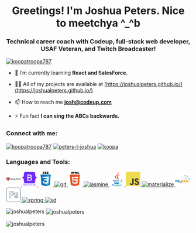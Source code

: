 <h1 align="center">Greetings! I'm Joshua Peters. Nice to meetchya ^_^b</h1>
<h3 align="center">Technical career coach with Codeup, full-stack web developer, USAF Veteran, and Twitch Broadcaster!</h3>

<p align="left"> <a href="https://twitter.com/koopatroopa787" target="blank"><img src="https://img.shields.io/twitter/follow/koopatroopa787?logo=twitter&style=for-the-badge" alt="koopatroopa787" /></a> </p>

- 🌱 I’m currently learning **React and SalesForce.**

- 👨‍💻 All of my projects are available at [https://joshualpeters.github.io/](https://joshualpeters.github.io/)

- 📫 How to reach me **josh@codeup.com**

- ⚡ Fun fact **I can sing the ABCs backwards.**

<h3 align="left">Connect with me:</h3>
<p align="left">
<a href="https://twitter.com/koopatroopa787" target="blank"><img align="center" src="https://cdn.jsdelivr.net/npm/simple-icons@3.0.1/icons/twitter.svg" alt="koopatroopa787" height="30" width="40" /></a>
<a href="https://linkedin.com/in/peters-l-joshua" target="blank"><img align="center" src="https://cdn.jsdelivr.net/npm/simple-icons@3.0.1/icons/linkedin.svg" alt="peters-l-joshua" height="30" width="40" /></a>
<a href="https://twitch.tv/koopa" target="blank"><img align="center" src="https://cdn.jsdelivr.net/npm/simple-icons@3.0.1/icons/twitch.svg" alt="koopa" height="30" width="40" /></a>
</p>

<h3 align="left">Languages and Tools:</h3>
<p align="left"> <a href="https://angular.io" target="_blank"> <img src="https://raw.githubusercontent.com/devicons/devicon/master/icons/angularjs/angularjs-original-wordmark.svg" alt="angularjs" width="40" height="40"/> </a> <a href="https://getbootstrap.com" target="_blank"> <img src="https://raw.githubusercontent.com/devicons/devicon/master/icons/bootstrap/bootstrap-plain-wordmark.svg" alt="bootstrap" width="40" height="40"/> </a> <a href="https://www.w3schools.com/css/" target="_blank"> <img src="https://raw.githubusercontent.com/devicons/devicon/master/icons/css3/css3-original-wordmark.svg" alt="css3" width="40" height="40"/> </a> <a href="https://git-scm.com/" target="_blank"> <img src="https://www.vectorlogo.zone/logos/git-scm/git-scm-icon.svg" alt="git" width="40" height="40"/> </a> <a href="https://www.w3.org/html/" target="_blank"> <img src="https://raw.githubusercontent.com/devicons/devicon/master/icons/html5/html5-original-wordmark.svg" alt="html5" width="40" height="40"/> </a> <a href="https://jasmine.github.io/" target="_blank"> <img src="https://www.vectorlogo.zone/logos/jasmine/jasmine-icon.svg" alt="jasmine" width="40" height="40"/> </a> <a href="https://www.java.com" target="_blank"> <img src="https://raw.githubusercontent.com/devicons/devicon/master/icons/java/java-original.svg" alt="java" width="40" height="40"/> </a> <a href="https://developer.mozilla.org/en-US/docs/Web/JavaScript" target="_blank"> <img src="https://raw.githubusercontent.com/devicons/devicon/master/icons/javascript/javascript-original.svg" alt="javascript" width="40" height="40"/> </a> <a href="https://materializecss.com/" target="_blank"> <img src="https://raw.githubusercontent.com/prplx/svg-logos/5585531d45d294869c4eaab4d7cf2e9c167710a9/svg/materialize.svg" alt="materialize" width="40" height="40"/> </a> <a href="https://www.mysql.com/" target="_blank"> <img src="https://raw.githubusercontent.com/devicons/devicon/master/icons/mysql/mysql-original-wordmark.svg" alt="mysql" width="40" height="40"/> </a> <a href="https://www.photoshop.com/en" target="_blank"> <img src="https://raw.githubusercontent.com/devicons/devicon/master/icons/photoshop/photoshop-line.svg" alt="photoshop" width="40" height="40"/> </a> <a href="https://spring.io/" target="_blank"> <img src="https://www.vectorlogo.zone/logos/springio/springio-icon.svg" alt="spring" width="40" height="40"/> </a> <a href="https://www.adobe.com/products/xd.html" target="_blank"> <img src="https://cdn.worldvectorlogo.com/logos/adobe-xd.svg" alt="xd" width="40" height="40"/> </a> </p>

<p><img align="left" src="https://github-readme-stats.vercel.app/api/top-langs?username=joshualpeters&show_icons=true&locale=en&layout=compact" alt="joshualpeters" /></p>

<p>&nbsp;<img align="center" src="https://github-readme-stats.vercel.app/api?username=joshualpeters&show_icons=true&locale=en" alt="joshualpeters" /></p>

<p><img align="center" src="https://github-readme-streak-stats.herokuapp.com/?user=joshualpeters&" alt="joshualpeters" /></p>

